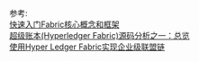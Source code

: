 







参考:   
[快速入门Fabric核心概念和框架](http://lessisbetter.site/2019/07/17/fabric-concepts-notes/)      
[超级账本(Hyperledger Fabric)源码分析之一：总览](https://cloud.tencent.com/developer/article/1152152)   
[使用Hyper Ledger Fabric实现企业级联盟链](https://www.jianshu.com/p/5a98425cefcf)